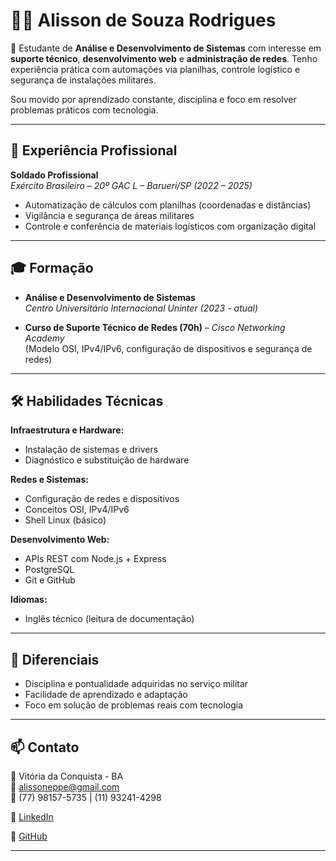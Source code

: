 # 👨‍💻 Alisson de Souza Rodrigues

🎯 Estudante de **Análise e Desenvolvimento de Sistemas** com interesse em **suporte técnico**, **desenvolvimento web** e **administração de redes**. Tenho experiência prática com automações via planilhas, controle logístico e segurança de instalações militares.

Sou movido por aprendizado constante, disciplina e foco em resolver problemas práticos com tecnologia.

---

## 💼 Experiência Profissional

**Soldado Profissional**  
*Exército Brasileiro – 20º GAC L – Barueri/SP (2022 – 2025)*  
- Automatização de cálculos com planilhas (coordenadas e distâncias)  
- Vigilância e segurança de áreas militares  
- Controle e conferência de materiais logísticos com organização digital

---

## 🎓 Formação

- **Análise e Desenvolvimento de Sistemas**  
  *Centro Universitário Internacional Uninter (2023 - atual)*

- **Curso de Suporte Técnico de Redes (70h)** – *Cisco Networking Academy*  
  (Modelo OSI, IPv4/IPv6, configuração de dispositivos e segurança de redes)

---

## 🛠️ Habilidades Técnicas

**Infraestrutura e Hardware:**  
- Instalação de sistemas e drivers  
- Diagnóstico e substituição de hardware  

**Redes e Sistemas:**  
- Configuração de redes e dispositivos  
- Conceitos OSI, IPv4/IPv6  
- Shell Linux (básico)  

**Desenvolvimento Web:**  
- APIs REST com Node.js + Express  
- PostgreSQL  
- Git e GitHub

**Idiomas:**  
- Inglês técnico (leitura de documentação)

---

## 🚀 Diferenciais

- Disciplina e pontualidade adquiridas no serviço militar  
- Facilidade de aprendizado e adaptação  
- Foco em solução de problemas reais com tecnologia

---

## 📫 Contato

📍 Vitória da Conquista - BA  
📧 alissoneppe@gmail.com  
📱 (77) 98157-5735 | (11) 93241-4298

🔗 [LinkedIn](https://www.linkedin.com/in/alisson-de-rodrigues-237457297)

🔗 [GitHub](https://github.com/Alisson-DeRodrigues)

---

